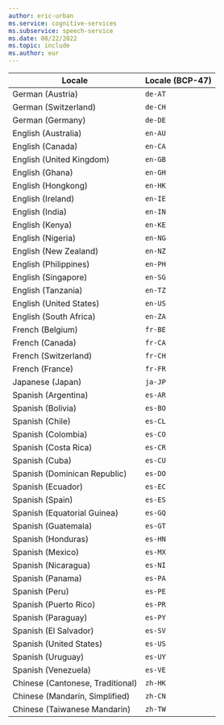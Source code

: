 ```yaml
---
author: eric-urban
ms.service: cognitive-services
ms.subservice: speech-service
ms.date: 08/22/2022
ms.topic: include
ms.author: eur
---
```


| Locale                            | Locale (BCP-47) |
|-----------------------------------|-----------------|
| German (Austria)                  | `de-AT`         |
| German (Switzerland)              | `de-CH`         |
| German (Germany)                  | `de-DE`         |
| English (Australia)               | `en-AU`         |
| English (Canada)                  | `en-CA`         |
| English (United Kingdom)          | `en-GB`         |
| English (Ghana)                   | `en-GH`         |
| English (Hongkong)                | `en-HK`         |
| English (Ireland)                 | `en-IE`         |
| English (India)                   | `en-IN`         |
| English (Kenya)                   | `en-KE`         |
| English (Nigeria)                 | `en-NG`         |
| English (New Zealand)             | `en-NZ`         |
| English (Philippines)             | `en-PH`         |
| English (Singapore)               | `en-SG`         |
| English (Tanzania)                | `en-TZ`         |
| English (United States)           | `en-US`         |
| English (South Africa)            | `en-ZA`         |
| French (Belgium)                  | `fr-BE`         |
| French (Canada)                   | `fr-CA`         |
| French (Switzerland)              | `fr-CH`         |
| French (France)                   | `fr-FR`         |
| Japanese (Japan)                  | `ja-JP`         |
| Spanish (Argentina)               | `es-AR`         |
| Spanish (Bolivia)                 | `es-BO`         |
| Spanish (Chile)                   | `es-CL`         |
| Spanish (Colombia)                | `es-CO`         |
| Spanish (Costa Rica)              | `es-CR`         |
| Spanish (Cuba)                    | `es-CU`         |
| Spanish (Dominican Republic)      | `es-DO`         |
| Spanish (Ecuador)                 | `es-EC`         |
| Spanish (Spain)                   | `es-ES`         |
| Spanish (Equatorial Guinea)       | `es-GQ`         |
| Spanish (Guatemala)               | `es-GT`         |
| Spanish (Honduras)                | `es-HN`         |
| Spanish (Mexico)                  | `es-MX`         |
| Spanish (Nicaragua)               | `es-NI`         |
| Spanish (Panama)                  | `es-PA`         |
| Spanish (Peru)                    | `es-PE`         |
| Spanish (Puerto Rico)             | `es-PR`         |
| Spanish (Paraguay)                | `es-PY`         |
| Spanish (El Salvador)             | `es-SV`         |
| Spanish (United States)           | `es-US`         |
| Spanish (Uruguay)                 | `es-UY`         |
| Spanish (Venezuela)               | `es-VE`         |
| Chinese (Cantonese, Traditional)  | `zh-HK`         |
| Chinese (Mandarin, Simplified)    | `zh-CN`         |
| Chinese (Taiwanese Mandarin)      | `zh-TW`         |
